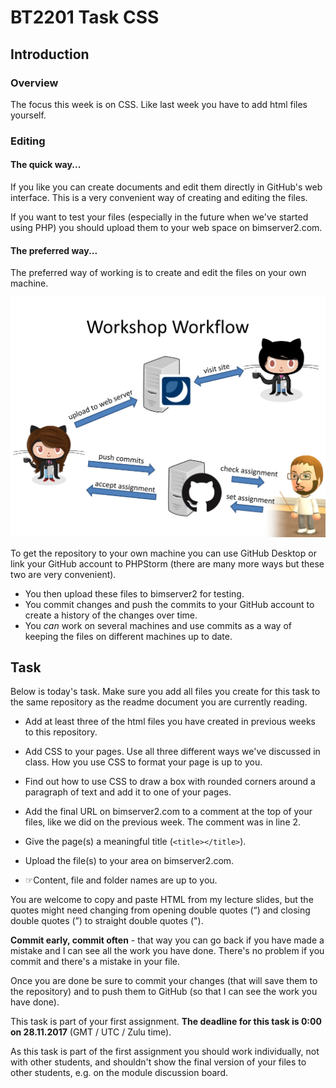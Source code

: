 # BT2201 Task CSS

## Introduction

### Overview

The focus this week is on CSS. Like last week you have to add html files yourself. 

### Editing

#### The quick way...

If you like you can create documents and edit them directly in GitHub's web interface. This is a very convenient way of creating and editing the files. 

If you want to test your files (especially in the future when we've started using PHP) you should upload them to your web space on bimserver2.com. 

#### The preferred way...

The preferred way of working is to create and edit the files on your own machine. 

![Workshop Workflow](images/workflow.png "Workshop Workflow")



To get the repository to your own machine you can use GitHub Desktop or link your GitHub account to PHPStorm (there are many more ways but these two are very convenient).
* You then upload these files to bimserver2 for testing.
* You commit changes and push the commits to your GitHub account to create a history of the changes over time.
* You _can_ work on several machines and use commits as a way of keeping the files on different machines up to date. 

## Task

Below is today's task. Make sure you add all files you create for this task to the same repository as the readme document you are currently reading. 

* Add at least three of the html files you have created in previous weeks to this repository.
* Add CSS to your pages. Use all three different ways we've discussed in class. How you use CSS to format your page is up to you.
* Find out how to use CSS to draw a box with rounded corners around a paragraph of text and add it to one of your pages.


* Add the final URL on bimserver2.com to a comment at the top of your files, like we did on the previous week. The comment was in line 2. 
* Give the page(s) a meaningful title (`<title></title>`).
* Upload the file(s) to your area on bimserver2.com.
* ☞Content, file and folder names are up to you.

You are welcome to copy and paste HTML from my lecture slides, but the quotes might need changing from opening double quotes (“) and closing double quotes (”) to straight double quotes ("). 
 
**Commit early, commit often** - that way you can go back if you have made a mistake and I can see all the work you have done. There's no problem if you commit and there's a mistake in your file.  

Once you are done be sure to commit your changes (that will save them to the repository) and to push them to GitHub (so that I can see the work you have done).

This task is part of your first assignment. **The deadline for this task is 0:00 on 28.11.2017** (GMT / UTC / Zulu time).  

As this task is part of the first assignment you should work individually, not with other students, and shouldn't show the final version of your files to other students, e.g. on the module discussion board.